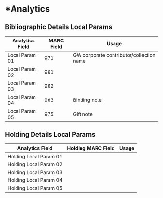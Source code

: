 # \*Analytics

## Bibliographic Details Local Params

| Analytics Field | MARC Field | Usage                                    |
| --------------- | ---------- | ---------------------------------------- |
| Local Param 01  | 971        | GW corporate contributor/collection name |
| Local Param 02  | 961        |                                          |
| Local Param 03  | 962        |                                          |
| Local Param 04  | 963        | Binding note                             |
| Local Param 05  | 975        | Gift note                                |

## Holding Details Local Params

| Analytics Field        | Holding MARC Field | Usage |
| ---------------------- | ------------------ | ----- |
| Holding Local Param 01 |                    |       |
| Holding Local Param 02 |                    |       |
| Holding Local Param 03 |                    |       |
| Holding Local Param 04 |                    |       |
| Holding Local Param 05 |                    |       |

